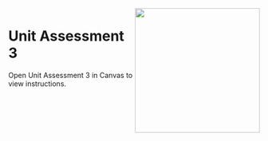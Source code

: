 <img src="https://s3.amazonaws.com/devmountain/readme-logo.png" width="250" align="right">

# Unit Assessment 3

Open Unit Assessment 3 in Canvas to view instructions.